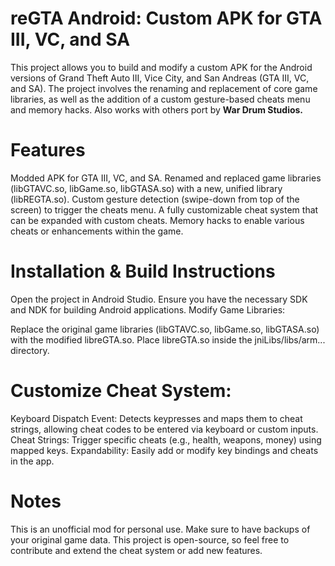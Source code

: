# reGTA Android: Custom APK for GTA III, VC, and SA
This project allows you to build and modify a custom APK for the Android versions of Grand Theft Auto III, Vice City, and San Andreas (GTA III, VC, and SA). The project involves the renaming and replacement of core game libraries, as well as the addition of a custom gesture-based cheats menu and memory hacks. Also works with others port by <b>War Drum Studios.</b>

# Features
Modded APK for GTA III, VC, and SA.
Renamed and replaced game libraries (libGTAVC.so, libGame.so, libGTASA.so) with a new, unified library (libREGTA.so).
Custom gesture detection (swipe-down from top of the screen) to trigger the cheats menu.
A fully customizable cheat system that can be expanded with custom cheats.
Memory hacks to enable various cheats or enhancements within the game.

# Installation & Build Instructions
Open the project in Android Studio.
Ensure you have the necessary SDK and NDK for building Android applications.
Modify Game Libraries:

Replace the original game libraries (libGTAVC.so, libGame.so, libGTASA.so) with the modified libreGTA.so.
Place libreGTA.so inside the jniLibs/libs/arm... directory.

# Customize Cheat System:
Keyboard Dispatch Event: Detects keypresses and maps them to cheat strings, allowing cheat codes to be entered via keyboard or custom inputs.
Cheat Strings: Trigger specific cheats (e.g., health, weapons, money) using mapped keys.
Expandability: Easily add or modify key bindings and cheats in the app.

# Notes
This is an unofficial mod for personal use.
Make sure to have backups of your original game data.
This project is open-source, so feel free to contribute and extend the cheat system or add new features.
